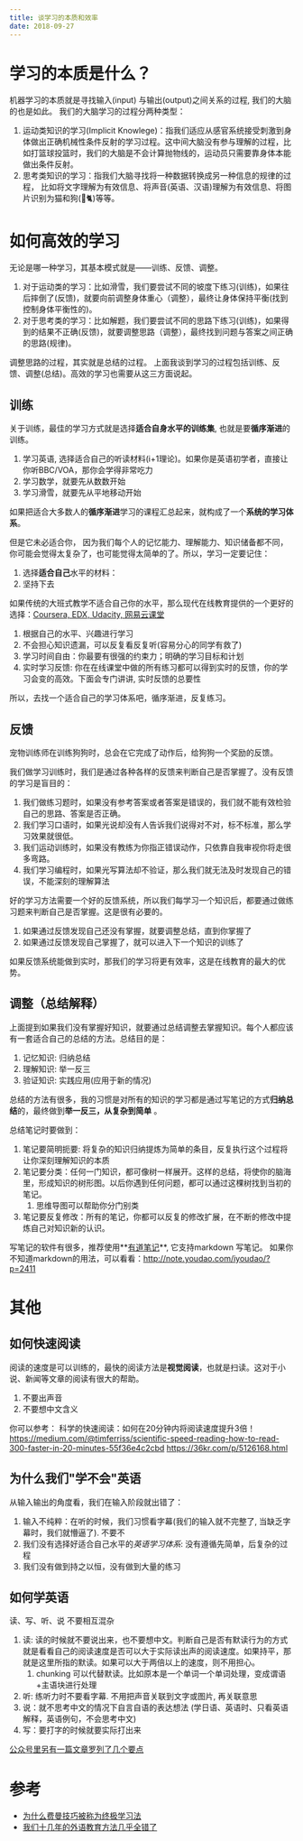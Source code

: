 ```yaml
---
title: 谈学习的本质和效率
date: 2018-09-27
---
```

# 学习的本质是什么？
机器学习的本质就是寻找输入(input) 与输出(output)之间关系的过程, 我们的大脑的也是如此。 我们的大脑学习的过程分两种类型：
1. 运动类知识的学习(Implicit Knowlege)：指我们适应从感官系统接受刺激到身体做出正确机械性条件反射的学习过程。这中间大脑没有参与理解的过程，比如打篮球投篮时，我们的大脑是不会计算抛物线的，运动员只需要靠身体本能做出条件反射。
2. 思考类知识的学习：指我们大脑寻找将一种数据转换成另一种信息的规律的过程， 比如将文字理解为有效信息、将声音(英语、汉语)理解为有效信息、将图片识别为猫和狗(🐶🐈)等等。

# 如何高效的学习
无论是哪一种学习，其基本模式就是——训练、反馈、调整。
1. 对于运动类的学习：比如滑雪，我们要尝试不同的坡度下练习(训练)，如果往后摔倒了(反馈)，就要向前调整身体重心（调整），最终让身体保持平衡(找到控制身体平衡性的)。
2. 对于思考类的学习：比如解题，我们要尝试不同的思路下练习(训练)，如果得到的结果不正确(反馈)，就要调整思路（调整），最终找到问题与答案之间正确的思路(规律)。

调整思路的过程，其实就是总结的过程。 上面我谈到学习的过程包括训练、反馈、调整(总结)。高效的学习也需要从这三方面说起。

## 训练
关于训练，最佳的学习方式就是选择**适合自身水平的训练集**, 也就是要**循序渐进**的训练。
1. 学习英语, 选择适合自己的听读材料(i+1理论)。如果你是英语初学者，直接让你听BBC/VOA，那你会学得非常吃力
2. 学习数学，就要先从数数开始
3. 学习滑雪，就要先从平地移动开始

如果把适合大多数人的**循序渐进**学习的课程汇总起来，就构成了一个**系统的学习体系**。

但是它未必适合你， 因为我们每个人的记忆能力、理解能力、知识储备都不同，你可能会觉得太复杂了，也可能觉得太简单的了。所以，学习一定要记住：
1. 选择**适合自己**水平的材料：
2. 坚持下去

如果传统的大班式教学不适合自己你的水平，那么现代在线教育提供的一个更好的选择：[Coursera, EDX, Udacity, 网易云课堂](https://www.zhihu.com/question/19933005/answer/83791683)
1. 根据自己的水平、兴趣进行学习
2. 不会担心知识遗漏，可以反复看反复听(容易分心的同学有救了)
3. 学习时间自由：你最要有很强的约束力；明确的学习目标和计划
4. 实时学习反馈: 你在在线课堂中做的所有练习都可以得到实时的反馈，你的学习会变的高效。下面会专门讲讲, 实时反馈的总要性

所以，去找一个适合自己的学习体系吧，循序渐进，反复练习。

## 反馈
宠物训练师在训练狗狗时，总会在它完成了动作后，给狗狗一个奖励的反馈。

我们做学习训练时，我们是通过各种各样的反馈来判断自己是否掌握了。没有反馈的学习是盲目的：
1. 我们做练习题时，如果没有参考答案或者答案是错误的，我们就不能有效检验自己的思路、答案是否正确。
2. 我们学习口语时，如果光说却没有人告诉我们说得对不对，标不标准，那么学习效果就很低。
3. 我们运动训练时，如果没有教练为你指正错误动作，只依靠自我审视你将走很多弯路。
4. 我们学习编程时，如果光写算法却不验证，那么我们就无法及时发现自己的错误，不能深刻的理解算法

好的学习方法需要一个好的反馈系统，所以我们每学习一个知识后，都要通过做练习题来判断自己是否掌握。这是很有必要的。
1. 如果通过反馈发现自己还没有掌握，就要调整总结，直到你掌握了
1. 如果通过反馈发现自己掌握了，就可以进入下一个知识的训练了

如果反馈系统能做到实时，那我们的学习将更有效率，这是在线教育的最大的优势。

## 调整（总结解释）
上面提到如果我们没有掌握好知识，就要通过总结调整去掌握知识。每个人都应该有一套适合自己的总结的方法。总结目的是：
1. 记忆知识: 归纳总结
2. 理解知识: 举一反三
3. 验证知识: 实践应用(应用于新的情况)

总结的方法有很多，我的习惯是对所有的知识的学习都是通过写笔记的方式**归纳总结**的，最终做到**举一反三，从复杂到简单** 。

总结笔记时要做到：
1. 笔记要简明扼要: 将复杂的知识归纳提炼为简单的条目，反复执行这个过程将让你深刻理解知识的本质
2. 笔记要分类：任何一门知识，都可像树一样展开。这样的总结，将使你的脑海里，形成知识的树形图。以后你遇到任何问题，都可以通过这棵树找到当初的笔记。
    1. 思维导图可以帮助你分门别类
3. 笔记要反复修改：所有的笔记，你都可以反复的修改扩展，在不断的修改中提炼自己对知识新的认识。

写笔记的软件有很多，推荐使用**[有道笔记](http://note.youdao.com)**, 它支持markdown 写笔记。
如果你不知道markdown的用法，可以看看：http://note.youdao.com/iyoudao/?p=2411

# 其他

## 如何快速阅读
阅读的速度是可以训练的，最快的阅读方法是**视觉阅读**，也就是扫读。这对于小说、新闻等文章的阅读有很大的帮助。
1. 不要出声音
2. 不要想中文含义

你可以参考： 科学的快速阅读：如何在20分钟内将阅读速度提升3倍！
https://medium.com/@timferriss/scientific-speed-reading-how-to-read-300-faster-in-20-minutes-55f36e4c2cbd
https://36kr.com/p/5126168.html

## 为什么我们"学不会"英语
从输入输出的角度看，我们在输入阶段就出错了：
1. 输入不纯粹：在听的时候，我们习惯看字幕(我们的输入就不完整了, 当缺乏字幕时，我们就懵逼了). 不要不
2. 我们没有选择好适合自己水平的*英语学习体系*: 没有遵循先简单，后复杂的过程
3. 我们没有做到持之以恒，没有做到大量的练习

## 如何学英语
读、写、听、说 不要相互混杂
1. 读: 读的时候就不要说出来，也不要想中文。判断自己是否有默读行为的方式就是看看自己的阅读速度是否可以大于实际读出声的阅读速度。如果持平，那就是这里所指的默读。如果可以大于两倍以上的速度，则不用担心。
    1. chunking 可以代替默读。比如原本是一个单词一个单词处理，变成谓语+主语块进行处理
2. 听: 练听力时不要看字幕. 不用把声音关联到文字或图片, 再关联意思
3. 说：就不思考中文的情况下自言自语的表达想法 (学日语、英语时、只看英语解释，英语例句，不会思考中文)
4. 写：要打字的时候就要实际打出来

[公众号里另有一篇文章罗列了几个要点](https://zhuanlan.zhihu.com/p/52208883)


# 参考
- [为什么费曼技巧被称为终极学习法]
- [我们十几年的外语教育方法几乎全错了]

[为什么费曼技巧被称为终极学习法]: https://zhuanlan.zhihu.com/p/51282869
[我们十几年的外语教育方法几乎全错了]: https://zhuanlan.zhihu.com/p/51717106